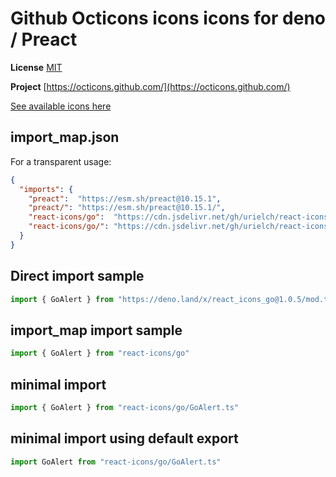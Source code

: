 # Github Octicons icons icons for deno / Preact

**License** [MIT](https://github.com/primer/octicons/blob/master/LICENSE)

**Project** [https://octicons.github.com/](https://octicons.github.com/)

[See available icons here](https://react-icons.github.io/react-icons/icons?name=go)

## import_map.json

For a transparent usage:

```json
{
  "imports": {
    "preact":  "https://esm.sh/preact@10.15.1",
    "preact/": "https://esm.sh/preact@10.15.1/",
    "react-icons/go":  "https://cdn.jsdelivr.net/gh/urielch/react-icons-go@1.0.5/mod.ts",
    "react-icons/go/": "https://cdn.jsdelivr.net/gh/urielch/react-icons-go@1.0.5/ico/",
  }
}
```

## Direct import sample

```ts
import { GoAlert } from "https://deno.land/x/react_icons_go@1.0.5/mod.ts"
```

## import_map import sample

```ts
import { GoAlert } from "react-icons/go"
```

## minimal import

```ts
import { GoAlert } from "react-icons/go/GoAlert.ts"
```

## minimal import using default export

```ts
import GoAlert from "react-icons/go/GoAlert.ts"
```

